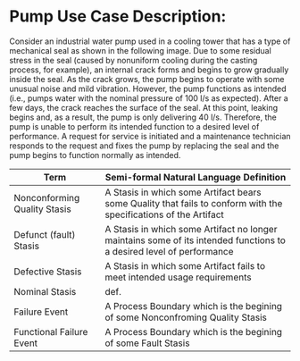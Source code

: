 # Pump Use Case Description:
Consider an industrial water pump used in a cooling tower that has a type of mechanical seal as shown in the following image. Due to some residual stress in the seal (caused by nonuniform cooling during the casting process, for example), an internal crack forms and begins to grow gradually inside the seal. As the crack grows, the pump begins to operate with some unusual noise and mild vibration. However, the pump functions as intended (i.e., pumps water with the nominal pressure of 100 l/s as expected). After a few days, the crack reaches the surface of the seal. At this point, leaking begins and, as a result, the pump is only delivering 40 l/s.  Therefore, the pump is unable to perform its intended function to a desired level of performance. A request for service is initiated and a maintenance technician responds to the request and fixes the pump by replacing the seal and the pump begins to function normally as intended. 

| Term | Semi-formal Natural Language Definition |
|--|--|
| Nonconforming Quality Stasis	| A Stasis in which some Artifact bears some Quality that fails to conform with the specifications of the Artifact|
| Defunct (fault) Stasis	|A Stasis in which some Artifact no longer maintains some of its intended functions to a desired level of performance|
| Defective Stasis	| A Stasis in which some Artifact fails to meet intended usage requirements| 
| Nominal Stasis	| def.|
| Failure Event	|A Process Boundary which is the begining of some Nonconfroming Quality Stasis|
| Functional Failure Event	|A Process Boundary which is the begining of some Fault Stasis|
